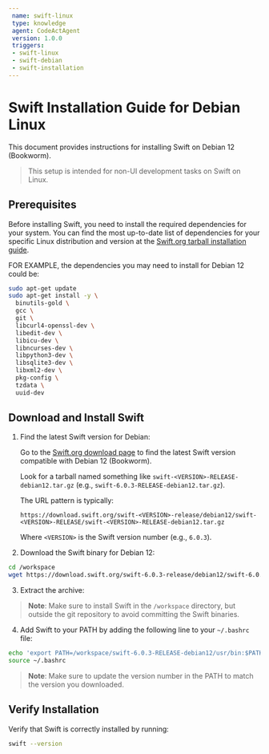 ```yaml
---
 name: swift-linux
 type: knowledge
 agent: CodeActAgent
 version: 1.0.0
 triggers:
 - swift-linux
 - swift-debian
 - swift-installation
---
```


# Swift Installation Guide for Debian Linux

This document provides instructions for installing Swift on Debian 12 (Bookworm).

> This setup is intended for non-UI development tasks on Swift on Linux.

## Prerequisites

Before installing Swift, you need to install the required dependencies for your system. You can find the most up-to-date list of dependencies for your specific Linux distribution and version at the [Swift.org tarball installation guide](https://www.swift.org/install/linux/tarball/).

FOR EXAMPLE, the dependencies you may need to install for Debian 12 could be:

```bash
sudo apt-get update
sudo apt-get install -y \
  binutils-gold \
  gcc \
  git \
  libcurl4-openssl-dev \
  libedit-dev \
  libicu-dev \
  libncurses-dev \
  libpython3-dev \
  libsqlite3-dev \
  libxml2-dev \
  pkg-config \
  tzdata \
  uuid-dev
```

## Download and Install Swift

1. Find the latest Swift version for Debian:

   Go to the [Swift.org download page](https://www.swift.org/download/) to find the latest Swift version compatible with Debian 12 (Bookworm).

   Look for a tarball named something like `swift-<VERSION>-RELEASE-debian12.tar.gz` (e.g., `swift-6.0.3-RELEASE-debian12.tar.gz`).

   The URL pattern is typically:
   ```
   https://download.swift.org/swift-<VERSION>-release/debian12/swift-<VERSION>-RELEASE/swift-<VERSION>-RELEASE-debian12.tar.gz
   ```

   Where `<VERSION>` is the Swift version number (e.g., `6.0.3`).

2. Download the Swift binary for Debian 12:

```bash
cd /workspace
wget https://download.swift.org/swift-6.0.3-release/debian12/swift-6.0.3-RELEASE/swift-6.0.3-RELEASE-debian12.tar.gz
```

3. Extract the archive:

> **Note**: Make sure to install Swift in the `/workspace` directory, but outside the git repository to avoid committing the Swift binaries.

4. Add Swift to your PATH by adding the following line to your `~/.bashrc` file:

```bash
echo 'export PATH=/workspace/swift-6.0.3-RELEASE-debian12/usr/bin:$PATH' >> ~/.bashrc
source ~/.bashrc
```

> **Note**: Make sure to update the version number in the PATH to match the version you downloaded.

## Verify Installation

Verify that Swift is correctly installed by running:

```bash
swift --version
```
